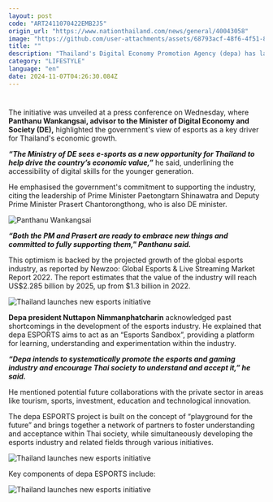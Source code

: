 ```yaml
---
layout: post
code: "ART2411070422EMB2J5"
origin_url: "https://www.nationthailand.com/news/general/40043058"
image: "https://github.com/user-attachments/assets/68793acf-48f6-4f51-81cc-eba692a99718"
title: ""
description: "Thailand's Digital Economy Promotion Agency (depa) has launched a new project dubbed “depa ESPORTS” to foster holistic and systematic development of the country's esports industry."
category: "LIFESTYLE"
language: "en"
date: 2024-11-07T04:26:30.084Z
---
```


# 









The initiative was unveiled at a press conference on Wednesday, where **Panthanu Wankangsai, advisor to the Minister of Digital Economy and Society (DE),** highlighted the government's view of esports as a key driver for Thailand's economic growth.

_**“The Ministry of DE sees e-sports as a new opportunity for Thailand to help drive the country’s economic value,”**_ he said, underlining the accessibility of digital skills for the younger generation.

He emphasised the government's commitment to supporting the industry, citing the leadership of Prime Minister Paetongtarn Shinawatra and Deputy Prime Minister Prasert Chantorongthong, who is also DE minister.

  ![Panthanu Wankangsai](https://media.nationthailand.com/uploads/images/contents/w1024/2024/11/2U2H3Y6iZC7hfWpNGqb5.webp?x-image-process=style/lg-webp)

_**“Both the PM and Prasert are ready to embrace new things and committed to fully supporting them," Panthanu said.**_

This optimism is backed by the projected growth of the global esports industry, as reported by Newzoo: Global Esports & Live Streaming Market Report 2022. The report estimates that the value of the industry will reach US$2.285 billion by 2025, up from $1.3 billion in 2022.



  ![Thailand launches new esports initiative](https://media.nationthailand.com/uploads/images/contents/w1024/2024/11/SWUgfRjyjhfo8ppkoj46.webp?x-image-process=style/lg-webp)

**Depa president Nuttapon Nimmanphatcharin** acknowledged past shortcomings in the development of the esports industry. He explained that depa ESPORTS aims to act as an “Esports Sandbox”, providing a platform for learning, understanding and experimentation within the industry.

_**“Depa intends to systematically promote the esports and gaming industry and encourage Thai society to understand and accept it,” he said.**_

He mentioned potential future collaborations with the private sector in areas like tourism, sports, investment, education and technological innovation.



The depa ESPORTS project is built on the concept of “playground for the future” and brings together a network of partners to foster understanding and acceptance within Thai society, while simultaneously developing the esports industry and related fields through various initiatives.

  ![Thailand launches new esports initiative](https://github.com/user-attachments/assets/df403e7e-b263-4ca8-b420-167e76492b3a)

Key components of depa ESPORTS include:

  ![Thailand launches new esports initiative](https://media.nationthailand.com/uploads/images/contents/w1024/2024/11/X0yjc2hhofiDHLEb9pwt.webp?x-image-process=style/lg-webp)